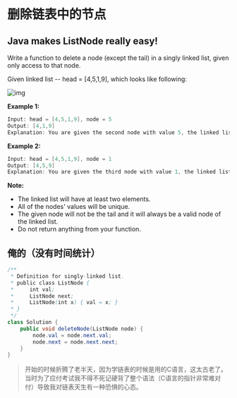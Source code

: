 # 删除链表中的节点

## Java makes ListNode really easy!

Write a function to delete a node (except the tail) in a singly linked list, given only access to that node.

Given linked list -- head = [4,5,1,9], which looks like following:

![img](https://tva1.sinaimg.cn/large/00831rSTgy1gcudasjnijj30az01tdfp.jpg)

**Example 1:**

```java
Input: head = [4,5,1,9], node = 5
Output: [4,1,9]
Explanation: You are given the second node with value 5, the linked list should become 4 -> 1 -> 9 after calling your function.
```

**Example 2:**

```java
Input: head = [4,5,1,9], node = 1
Output: [4,5,9]
Explanation: You are given the third node with value 1, the linked list should become 4 -> 5 -> 9 after calling your function.
```

**Note:**

* The linked list will have at least two elements.
* All of the nodes' values will be unique.
* The given node will not be the tail and it will always be a valid node of the linked list.
* Do not return anything from your function.



## 俺的（没有时间统计）

```java
/**
 * Definition for singly-linked list.
 * public class ListNode {
 *     int val;
 *     ListNode next;
 *     ListNode(int x) { val = x; }
 * }
 */
class Solution {
    public void deleteNode(ListNode node) {
        node.val = node.next.val;
        node.next = node.next.next;
    }
}
```

> 开始的时候折腾了老半天，因为学链表的时候是用的C语言，这太古老了。当时为了应付考试我不得不死记硬背了整个语法（C语言的指针非常难对付）导致我对链表天生有一种恐惧的心态。



